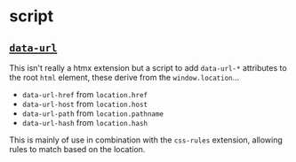 # script

## [`data-url`](../htmx/data-url.js)

This isn't really a htmx extension but a script to add `data-url-*` attributes
to the root `html` element, these derive from the `window.location`...

- `data-url-href` from `location.href`
- `data-url-host` from `location.host`
- `data-url-path` from `location.pathname`
- `data-url-hash` from `location.hash`

This is mainly of use in combination with the `css-rules` extension, allowing
rules to match based on the location.
